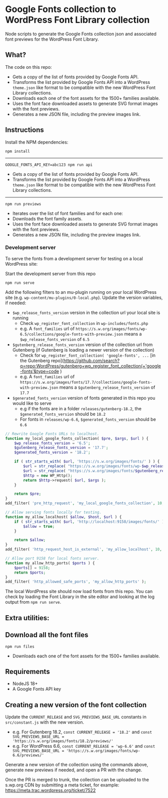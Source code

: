 # Google Fonts collection to WordPress Font Library collection

Node scripts to generate the Google Fonts collection json and associated font previews for the WordPress Font Library.

## What?

The code on this repo:
- Gets a copy of the list of fonts provided by Google Fonts API.
- Transforms the list provided by Google Fonts API into a WordPress `theme.json` like format to be compatible with the new WordPress Font Library collections.
- Downloads each one of the font assets for the 1500+ families available.
- Uses the font face downloaded assets to generate SVG format images with the font previews.
- Generates a new JSON file, including the preview images link.

## Instructions

Install the NPM dependencies:

```
npm install
```
---

```
GOOGLE_FONTS_API_KEY=abc123 npm run api
```

- Gets a copy of the list of fonts provided by Google Fonts API.
- Transforms the list provided by Google Fonts API into a WordPress `theme.json` like format to be compatible with the new WordPress Font Library collections.

---

```
npm run previews
```

- Iterates over the list of font families and for each one:
- Downloads the font family assets.
- Uses the font face downloaded assets to generate SVG format images with the font previews.
- Generates a new JSON file, including the preview images link.

### Development server

To serve the fonts from a development server for testing on a local WordPress site:

Start the development server from this repo

```
npm run serve
```

Add the following filters to an mu-plugin running on your local WordPress site (e.g. `wp-content/mu-plugins/0-local.php`). Update the version variables, if needed:

- `$wp_release_fonts_version` version in the collection url your local site is running
  - Check `wp_register_font_collection` in `wp-includes/fonts.php`
  - e.g. A `font_families` url of `https://s.w.org/images/fonts/wp-6.5/collections/google-fonts-with-preview.json` means a `$wp_release_fonts_version` of `6.5`
- `$gutenberg_release_fonts_version` version of the collection url from Gutenberg (if Gutenberg is loading a newer version of the collection)
  - Check for `wp_register_font_collection( 'google-fonts', ...` [in the Gutenberg repo](https://github.com/search?q=repo:WordPress/gutenberg+wp_register_font_collection(+'google-fonts'&type=code
)
  - e.g. A `font_families` url of `https://s.w.org/images/fonts/17.7/collections/google-fonts-with-preview.json` means a `$gutenberg_release_fonts_version` of `17.7`
- `$generated_fonts_version` version of fonts generated in this repo you would like to serve
  - e.g if the fonts are in a folder `releases/gutenberg-18.2`, the `$generated_fonts_version` should be `18.2`
  - For fonts in `releases/wp-6.6`, `$generated_fonts_version` should be `6.6`

```php
// Rewrite Google Fonts URLs to localhost.
function my_local_google_fonts_collection( $pre, $args, $url ) {
	$wp_release_fonts_version = '6.5';
	$gutenberg_release_fonts_version = '17.7';
	$generated_fonts_version = '18.2';

	if ( str_starts_with( $url, 'https://s.w.org/images/fonts/' ) ) {
		$url = str_replace( "https://s.w.org/images/fonts/wp-$wp_release_fonts_version", "http://localhost:9158/images/fonts/$generated_fonts_version", $url );
		$url = str_replace( "https://s.w.org/images/fonts/$gutenberg_release_fonts_version", "http://localhost:9158/images/fonts/$generated_fonts_version", $url );
		$http = new WP_Http();
		return $http->request( $url, $args );
	}

	return $pre;
}
add_filter( 'pre_http_request', 'my_local_google_fonts_collection', 10, 3 );

// Allow serving fonts locally for testing.
function my_allow_localhost( $allow, $host, $url ) {
	if ( str_starts_with( $url, 'http://localhost:9158/images/fonts/' ) ) {
		$allow = true;
	}

	return $allow;
}
add_filter( 'http_request_host_is_external', 'my_allow_localhost', 10, 3 );

// Allow port 9158 for local fonts server.
function my_allow_http_ports( $ports ) {
	$ports[] = 9158;
	return $ports;
}
add_filter( 'http_allowed_safe_ports', 'my_allow_http_ports' );
```

The local WordPress site should now load fonts from this repo. You can check by loading the Font Library in the site editor and looking at the log output from `npm run serve`.

## Extra utilities:

Download all the font files
---

```
npm run files
```

- Downloads each one of the font assets for the 1500+ families available.

## Requirements

- NodeJS 18+
- A Google Fonts API key

## Creating a new version of the font collection

Update the `CURRENT_RELEASE` and `SVG_PREVIEWS_BASE_URL` constants in `src/constant.js` with the new version.

- e.g. For Gutenberg 18.2, `const CURRENT_RELEASE = '18.2'` and `const SVG_PREVIEWS_BASE_URL = 'https://s.w.org/images/fonts/18.2/previews/'`
- e.g. For WordPress 6.6,  `const CURRENT_RELEASE = 'wp-6.6'` and `const SVG_PREVIEWS_BASE_URL = 'https://s.w.org/images/fonts/wp-6.6/previews/'`

Generate a new version of the collection using the commands above, generate new previews if needed, and open a PR with the change.

Once the PR is merged to trunk, the collection can be uploaded to the s.wp.org CDN by submitting a meta ticket, for example: https://meta.trac.wordpress.org/ticket/7522
